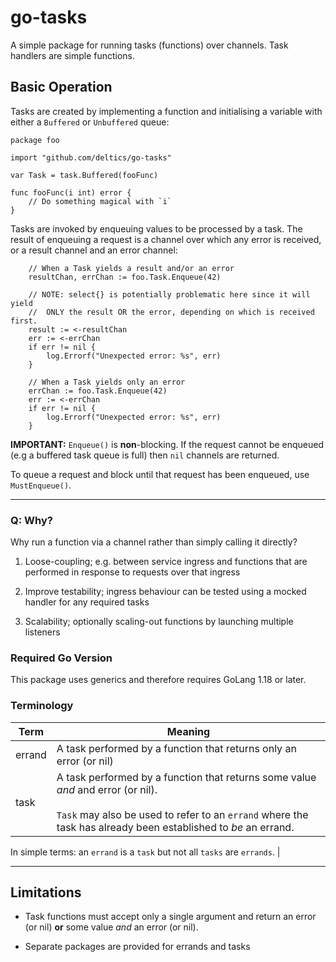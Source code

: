 # go-tasks

A simple package for running tasks (functions) over channels.  Task handlers are simple functions.

## Basic Operation

Tasks are created by implementing a function and initialising a variable with either a `Buffered` or `Unbuffered` queue:

```golang
package foo

import "github.com/deltics/go-tasks"

var Task = task.Buffered(fooFunc)

func fooFunc(i int) error {
    // Do something magical with `i`
}
```
Tasks are invoked by enqueuing values to be processed by a task.  The result of enqueuing a request is a channel over which any error is received, or a result channel and an error channel:

```golang
    // When a Task yields a result and/or an error
    resultChan, errChan := foo.Task.Enqueue(42)

    // NOTE: select{} is potentially problematic here since it will yield
    //  ONLY the result OR the error, depending on which is received first.
    result := <-resultChan
    err := <-errChan
    if err != nil {
        log.Errorf("Unexpected error: %s", err)
    }

    // When a Task yields only an error
    errChan := foo.Task.Enqueue(42)
    err := <-errChan
    if err != nil {
        log.Errorf("Unexpected error: %s", err)
    }
```

**IMPORTANT:** `Enqueue()` is **non**-blocking.  If the request cannot be enqueued (e.g a buffered task queue is full) then `nil` channels are returned.

To queue a request and block until that request has been enqueued, use `MustEnqueue()`.

---

### Q: Why?
Why run a function via a channel rather than simply calling it directly?

1. Loose-coupling; e.g. between service ingress and functions that are performed in response to requests over that ingress

2. Improve testability; ingress behaviour can be tested using a mocked handler for any required tasks 

3. Scalability; optionally scaling-out functions by launching multiple listeners

### Required Go Version

This package uses generics and therefore requires GoLang 1.18 or later.


### Terminology


| Term | Meaning |
| ---- | ------- |
| errand | A task performed by a function that returns only an error (or nil) |
| task | A task performed by a function that returns some value _and_ and error (or nil).<br><br>`Task` may also be used to refer to an `errand` where the task has already been established to _be_ an errand.|

In simple terms: an `errand` is a `task` but not all `tasks` are `errands`. |

---
## Limitations

- Task functions must accept only a single argument and return an error (or nil) **or** some value _and_ an error (or nil).

- Separate packages are provided for errands and tasks
